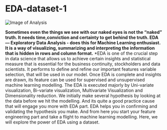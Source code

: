 # EDA-dataset-1
![Image of Analysis](https://i.ytimg.com/vi/pKsGE7wqQks/maxresdefault.jpg)

**Sometimes even the things we see with our naked eyes is not the “naked” truth. It needs time,conviction and certainty to get behind the truth. EDA — Exploratory Data Analysis - does this for Machine Learning enthusiast. It is a way of visualizing, summarizing and interpreting the information that is hidden in rows and column format.**
*EDA is one of the crucial step in data science that allows us to achieve certain insights and statistical measure that is essential for the business continuity, stockholders and data scientists. It performs to define and refine our important features variable selection, that will be used in our model.  Once EDA is complete and insights are drawn, its feature can be used for supervised and unsupervised machine learning modelling. The EDA is executed majorly by Uni-variate visualization, Bi-variate visualization, Multivariate Visualization and Dimensionality reduction.  We initially make several hypothesis by looking at the data before we hit the modelling. And its quite a good practice cause that will engage you more with EDA part. EDA helps you in confirming and validating the hypothesis you make. And from here you start your feature engineering part and take a flight to machine learning modelling.  Here, we will explore the power of EDA using a dataset. 
